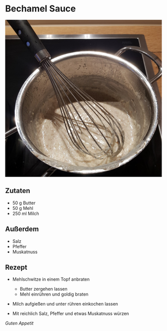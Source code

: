 # Bechamel Sauce

![img](imgs/Bechamel_Sauce.jpg)

## Zutaten
- 50 g Butter
- 50 g Mehl
- 250 ml Milch

## Außerdem
- Salz
- Pfeffer
- Muskatnuss

## Rezept
- Mehlschwitze in einem Topf anbraten
  - Butter zergehen lassen
  - Mehl einrühren und goldig braten

- Milch aufgießen und unter rühren einkochen lassen

- Mit reichlich Salz, Pfeffer und etwas Muskatnuss würzen

*Guten Appetit*
